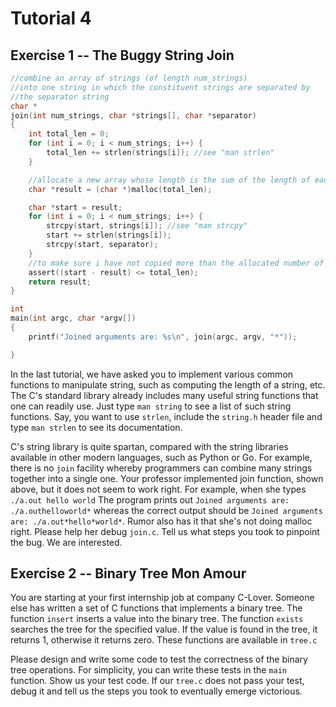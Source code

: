 Tutorial 4
==========
Exercise 1 -- The Buggy String Join
-----
```c
//combine an array of strings (of length num_strings) 
//into one string in which the constituent strings are separated by 
//the separator string
char *
join(int num_strings, char *strings[], char *separator)
{
	int total_len = 0;
	for (int i = 0; i < num_strings; i++) {
		total_len += strlen(strings[i]); //see "man strlen" 
	}

	//allocate a new array whose length is the sum of the length of each individual string 
	char *result = (char *)malloc(total_len);

	char *start = result;
	for (int i = 0; i < num_strings; i++) {
		strcpy(start, strings[i]); //see "man strcpy"
		start += strlen(strings[i]);
		strcpy(start, separator);
	}
	//to make sure i have not copied more than the allocated number of bytes
	assert((start - result) <= total_len);
	return result;
}

int
main(int argc, char *argv[])
{
	printf("Joined arguments are: %s\n", join(argc, argv, "*"));

}
```
In the last tutorial, we have asked you to implement various common functions to manipulate string, 
such as computing the length of a string, etc.  The C's standard library already includes many 
useful string functions that one can readily use. Just type `man string` to see a list of 
such string functions. Say, you want to use `strlen`, include the `string.h` header file and 
type `man strlen` to see its documentation.

C's string library is quite spartan, compared with the string libraries
available in other modern languages, such as Python or Go.  For example, there
is no ``join`` facility whereby programmers can combine many strings together
into a single one.  Your professor implemented join function, shown above, but 
it does not seem to work right. For example, when she types `./a.out hello world` 
The program prints out `Joined arguments are: ./a.outhelloworld*` whereas the 
correct output should be `Joined arguments are: ./a.out*hello*world*`. Rumor also
has it that she's not doing malloc right. Please help her debug `join.c`. Tell us 
what steps you took to pinpoint the bug. We are interested.


Exercise 2 -- Binary Tree Mon Amour 
-----

You are starting at your first internship job at company C-Lover.  Someone else
has written a set of C functions that implements a binary tree.  The function
`insert` inserts a value into the binary tree.  The function `exists` searches
the tree for the specified value. If the value is found in the tree, it returns
1, otherwise it returns zero.  These functions are available in `tree.c`

Please design and write some code to test the correctness of the binary tree
operations.  For simplicity, you can write these tests in the `main` function.
Show us your test code.  If our `tree.c` does not pass your test, debug it
and tell us the steps you took to eventually emerge victorious. 
